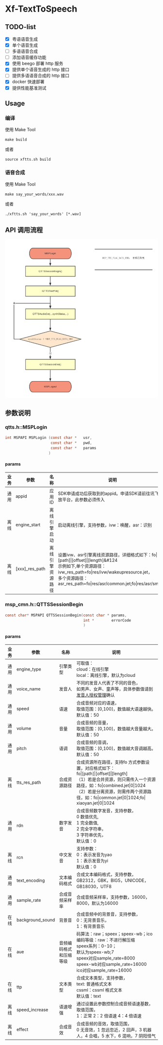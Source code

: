 # Xf-TextToSpeech


## TODO-list

- [x] 粤语语音生成
- [x] 单个语音生成
- [ ] 多语语音合成
- [ ] 添加语音缓存功能
- [x] 使用 beego 部署 http 服务
- [x] 提供单个语音生成的 http 接口
- [ ] 提供多语语音合成的 http 接口
- [x] docker 快速部署
- [x] 提供性能基准测试

## Usage

### 编译

使用 Make Tool

`make build`

或者

`source xftts.sh build`

### 语音合成

使用 Make Tool

`make say_your_words/xxx.wav`

或者

`./xftts.sh 'say_your_words' [*.wav]`

## API 调用流程

![qtts-api][qtts-api]

## 参数说明

### qtts.h::MSPLogin

```c
int MSPAPI MSPLogin (const char * 	usr,
                     const char * 	pwd,
                     const char * 	params 
                    )
```

#### params

|业务|参数|名称|说明|
|:---:|---|---|---|
|通用|appid         |应用ID    |SDK申请成功后获取到的appid。申请SDK请前往讯飞开放平台，此参数必须传入|
|离线|engine_start  |离线引擎启动  |启动离线引擎，支持参数，ivw：唤醒，asr：识别|
|离线|[xxx]_res_path|离线引擎资源路径|设置ivw、asr引擎离线资源路径，详细格式如下：fo&#124;[path]&#124;[offset]&#124;[length]&#124<br>示例如下,单个资源路径：<br>ivw_res_path=fo&#124;res/ivw/wakeupresource.jet，<br>多个资源路径：asr_res_path=fo&#124;res/asr/common.jet;fo&#124;res/asr/sms.jet|

### msp_cmn.h::QTTSSessionBegin

```c
const char* MSPAPI QTTSSessionBegin(const char * params,
                                    int *        errorCode 
                                    )
```

#### params

|业务|参数|名称|说明|
|:---:|---|---|---|
|通用|engine_type     |引擎类型       |可取值：<br>cloud：在线引擎<br>local：离线引擎，默认为cloud|
|通用|voice_name      |发音人        |不同的发音人代表了不同的音色，<br>如男声、女声、童声等，具体参数值请到[发音人授权管理][voice-man]确认|
|通用|speed           |语速         |合成音频对应的语速，<br>取值范围：[0,100]，数值越大语速越快。<br>默认值：50|
|通用|volume          |音量         |合成音频的音量，<br>取值范围：[0,100]，数值越大音量越大。<br>默认值：50|
|通用|pitch           |语调         |合成音频的音调，<br>取值范围：[0,100]，数值越大音调越高。<br>默认值：50|
|离线|tts_res_path    |合成资源路径     |合成资源所在路径，支持fo 方式参数设置，对应格式如下：<br> fo&#124;[path]&#124;[offset]&#124;[length] <br>（1）若是合并资源，则只需传入一个资源路径，如：fo&#124;combined.jet&#124;0&#124;1024 <br>（2）若是分离资源，则需传两个资源路径，如：fo&#124;common.jet&#124;0&#124;1024;fo&#124; xiaoyan.jet&#124;0&#124;1024|
|通用|rdn             |数字发音       |合成音频数字发音，支持参数，<br>0 数值优先,<br>1 完全数值,<br>2 完全字符串，<br>3 字符串优先，<br>默认值：0|
|离线|rcn             |中文发音       |支持参数：<br>0：表示发音为yao<br>1：表示发音为yi<br>默认值：0|
|通用|text_encoding   |文本编码格式     |合成文本编码格式，支持参数，GB2312，GBK，BIG5，UNICODE，GB18030，UTF8|
|通用|sample_rate     |合成音频采样率    |合成音频采样率，支持参数，16000，8000，默认为16000|
|在线|background_sound|背景音        |合成音频中的背景音，支持参数，<br>0：无背景音乐，<br>1：有背景音乐|
|在线|aue             |音频编码格式和压缩等级|码算法：raw；speex；speex-wb；ico<br>编码等级：raw：不进行解压缩<br>speex系列：0-10；<br>默认为speex-wb;7<br>speex对应sample_rate=8000 <br>speex-wb对应sample_rate=16000<br>ico对应sample_rate=16000|
|在线|ttp             |文本类型       |合成文本类型，支持参数，<br>text: 普通格式文本<br>cssml：cssml 格式文本<br>默认值：text|
|离线|speed_increase  |语速增强       |通过设置此参数控制合成音频语速基数，取值范围，<br>1：正常 2：2 倍语速 4：4 倍语速|
|离线|effect          |合成音效       |合成音频的音效，取值范围，<br>0 无音效，1 忽远忽近，2 回声，3 机器人，4 合唱，5 水下，6 混响，7 阴阳怪气|

[voice-man]: [https://console.xfyun.cn/services/tts]
[qtts-api]: xf/libs/qtts.png